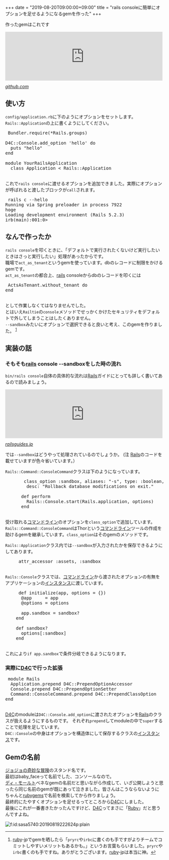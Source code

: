 +++
date = "2019-08-20T09:00:00+09:00"
title = "rails consoleに簡単にオプションを足せるようになるgemを作った"
+++

<body>
<p>作ったgemはこれです</p>

<p><iframe src="https://hatenablog-parts.com/embed?url=https%3A%2F%2Fgithub.com%2FQWYNG%2Fd4c" title="QWYNG/D4C" class="embed-card embed-webcard" scrolling="no" frameborder="0" style="display: block; width: 100%; height: 155px; max-width: 500px; margin: 10px 0px;"></iframe><cite class="hatena-citation"><a href="https://github.com/QWYNG/d4c">github.com</a></cite></p>

<h2>使い方</h2>

<p><code>config/application.rb</code>に下のようにオプションをセットします。<br>
<code>Rails::Application</code>の上に書くようにしてください。</p>

<pre class="code lang-ruby" data-lang="ruby" data-unlink> Bundler.require(*Rails.groups)

D4C::Console.add_option 'hello' do
  puts "hello"
end

module YourRailsApplication
  class Application &lt; Rails::Application
 </pre>


<p>これで<code>rails console</code>に渡せるオプションを追加できました。実際にオプションが呼ばれると渡したブロックが<code>call</code>されます。</p>

<pre class="code bash" data-lang="bash" data-unlink> rails c --hello
Running via Spring preloader in process 7922
hoge
Loading development environment (Rails 5.2.3)
irb(main):001:0&gt;  </pre>


<h2>なんで作ったか</h2>

<p><code>rails console</code>を叩くときに、「デフォルトで実行されたくないけど実行したいときはさっと実行したい」処理があったからです。<br>
職場で<code>act_as_tenant</code>というgemを使っています。dbのレコードに制限をかけるgemです。<br>
<code>act_as_tenant</code>の都合上、<a class="keyword" href="http://d.hatena.ne.jp/keyword/rails">rails</a> consoleからdbのレコードを叩くには</p>

<pre class="code lang-ruby" data-lang="ruby" data-unlink> ActsAsTenant.without_tenant do
end
 </pre>


<p>として作業しなくてはなりませんでした。<br>
とはいえ<code>Railtie</code>の<code>console</code>メソッドでせっかくかけたセキュリティをデフォルトで外してしまうことはしたくありません。<br>
<code>--sandbox</code>みたいにオプションで選択できると良いと考え、このgemを作りました。 <sup id="fnref:1"><a href="#fn:1" rel="footnote">1</a></sup></p>

<h2>実装の話</h2>

<h3>そもそも<a class="keyword" href="http://d.hatena.ne.jp/keyword/rails">rails</a> console --sandboxをした時の流れ</h3>

<p><code>bin/rails console</code>自体の具体的な流れは<a class="keyword" href="http://d.hatena.ne.jp/keyword/Rails">Rails</a>ガイドにとっても詳しく書いてあるので読みましょう。</p>

<p><iframe src="https://hatenablog-parts.com/embed?url=https%3A%2F%2Frailsguides.jp%2Finitialization.html" title="Rails の初期化プロセス - Rails ガイド" class="embed-card embed-webcard" scrolling="no" frameborder="0" style="display: block; width: 100%; height: 155px; max-width: 500px; margin: 10px 0px;"></iframe><cite class="hatena-citation"><a href="https://railsguides.jp/initialization.html">railsguides.jp</a></cite></p>

<p>では<code>--sandbox</code>はどうやって処理されているのでしょうか。
(注 <a class="keyword" href="http://d.hatena.ne.jp/keyword/Rails">Rails</a>のコードを載せていますが色々省いています。）</p>

<p><code>Rails::Command::ConsoleCommand</code>クラスは下のようになっています。</p>

<pre class="code lang-ruby" data-lang="ruby" data-unlink>       class_option :sandbox, aliases: "-s", type: :boolean, default: false,
        desc: "Rollback database modifications on exit."

      def perform
        Rails::Console.start(Rails.application, options)
      end
 </pre>


<p>受け取れる<a class="keyword" href="http://d.hatena.ne.jp/keyword/%A5%B3%A5%DE%A5%F3%A5%C9%A5%E9%A5%A4%A5%F3">コマンドライン</a>のオプションを<code>class_option</code>で追加しています。<br>
<code>Rails::Command::ConsoleCommand</code>はThorという<a class="keyword" href="http://d.hatena.ne.jp/keyword/%A5%B3%A5%DE%A5%F3%A5%C9%A5%E9%A5%A4%A5%F3">コマンドライン</a>ツールの作成を助けるgemを継承しています。<code>class_option</code>はそのgemのメソッドです。</p>

<p><code>Rails::Application</code>クラス内では<code>--sandbox</code>が入力されたかを保存できるようにしてあります。</p>

<pre class="code lang-ruby" data-lang="ruby" data-unlink>     attr_accessor :assets, :sandbox
 </pre>


<p><code>Rails::Console</code>クラスでは、<a class="keyword" href="http://d.hatena.ne.jp/keyword/%A5%B3%A5%DE%A5%F3%A5%C9%A5%E9%A5%A4%A5%F3">コマンドライン</a>から渡されたオプションの有無をアプリケーションの<a class="keyword" href="http://d.hatena.ne.jp/keyword/%A5%A4%A5%F3%A5%B9%A5%BF%A5%F3%A5%B9">インスタンス</a>に渡しています。</p>

<pre class="code lang-ruby" data-lang="ruby" data-unlink>     def initialize(app, options = {})
      @app     = app
      @options = options

      app.sandbox = sandbox?
    end

    def sandbox?
      options[:sandbox]
    end
 </pre>


<p>これにより<code>if app.sandbox</code>で条件分岐できるようになります。</p>

<h3>実際に<a class="keyword" href="http://d.hatena.ne.jp/keyword/D4C">D4C</a>で行った拡張</h3>

<pre class="code lang-ruby" data-lang="ruby" data-unlink> module Rails
  Application.prepend D4C::PrependOptionAccessor
  Console.prepend D4C::PrependOptionSetter
  Command::ConsoleCommand.prepend D4C::PrependClassOption
end
 </pre>


<p><a class="keyword" href="http://d.hatena.ne.jp/keyword/D4C">D4C</a>のmoduleは<code>D4C::Console.add_option</code>に渡されたオプションを<a class="keyword" href="http://d.hatena.ne.jp/keyword/Rails">Rails</a>のクラスが扱えるようにするものです。 それぞれ<code>prepend</code>してmoduleの中で<code>super</code>することで処理を足しています。<br>
<code>D4C::Console</code>の中身はオプションを構造体にして保存するクラスの<a class="keyword" href="http://d.hatena.ne.jp/keyword/%A5%A4%A5%F3%A5%B9%A5%BF%A5%F3%A5%B9">インスタンス</a>です。</p>

<h2>Gemの名前</h2>

<p><a class="keyword" href="http://d.hatena.ne.jp/keyword/%A5%B8%A5%E7%A5%B8%A5%E7%A4%CE%B4%F1%CC%AF%A4%CA%CB%C1%B8%B1">ジョジョの奇妙な冒険</a>のスタンド名です。<br>
最初はbaby_faceって名前でした、コンソールなので。<br>
<a class="keyword" href="http://d.hatena.ne.jp/keyword/%A5%C7%A5%A3%A1%A6%A5%E2%A1%BC%A5%EB%A5%C8">ディ・モールト</a>ベネなgemの名前だと思いながら作成して、いざ公開しようと思ったら同じ名前のgemが既にあって泣きました。皆さんはこうならないようにちゃんと<a class="keyword" href="http://d.hatena.ne.jp/keyword/rubygems">rubygems</a>で名前を検索してから作りましょう。<br>
最終的にたやすくオプションを足せるってところから<a class="keyword" href="http://d.hatena.ne.jp/keyword/D4C">D4C</a>にしました。<br>
最後にこれが一番書きたかったんですけど、<a class="keyword" href="http://d.hatena.ne.jp/keyword/D4C">D4C</a>ってまさに「<a class="keyword" href="http://d.hatena.ne.jp/keyword/Ruby">Ruby</a>」だと思うんですよね。</p>

<p><span itemscope itemtype="http://schema.org/Photograph"><img src="https://cdn-ak.f.st-hatena.com/images/fotolife/s/sasa5740/20190819/20190819222624.png" alt="f:id:sasa5740:20190819222624p:plain" title="f:id:sasa5740:20190819222624p:plain" class="hatena-fotolife" itemprop="image"></span></p>
<div class="footnotes">
<hr>
<ol>
<li id="fn:1">
<p><a class="keyword" href="http://d.hatena.ne.jp/keyword/ruby">ruby</a>-jpでgemを晒したら「<code>pryrc</code>や<code>irbc</code>に書くのも手ですがよりチームでコミットしやすいメリットもあるかも。」というお言葉もらいました。<code>pryrc</code>や<code>irbc</code>書くのも手ですね。ありがとうございます。<a class="keyword" href="http://d.hatena.ne.jp/keyword/ruby">ruby</a>-jpは本当に神。<a href="#fnref:1" rev="footnote">↩</a></p>
</li>
</ol>
</div>

</body>
